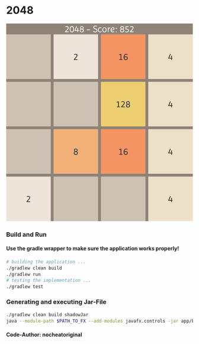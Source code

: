 # 2048

![Alt-Text](app/src/main/resources/sprites/minimize.png)

### Build and Run

#### Use the gradle wrapper to make sure the application works properly!

```sh
# building the application ...
./gradlew clean build
./gradlew run
# testing the implementation ...
./gradlew test
```

### Generating and executing Jar-File

```sh
./gradlew clean build shadowJar
java --module-path $PATH_TO_FX --add-modules javafx.controls -jar app/build/libs/twentyFortyEight.jar
```

#### Code-Author: nocheatoriginal